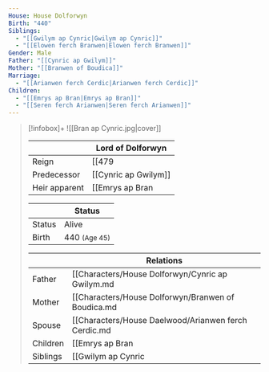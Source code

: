 ```yaml
---
House: House Dolforwyn
Birth: "440"
Siblings:
  - "[[Gwilym ap Cynric|Gwilym ap Cynric]]"
  - "[[Elowen ferch Branwen|Elowen ferch Branwen]]"
Gender: Male
Father: "[[Cynric ap Gwilym]]"
Mother: "[[Branwen of Boudica]]"
Marriage:
  - "[[Arianwen ferch Cerdic|Arianwen ferch Cerdic]]"
Children:
  - "[[Emrys ap Bran|Emrys ap Bran]]"
  - "[[Seren ferch Arianwen|Seren ferch Arianwen]]"
---
```

> [!infobox]+
> ![[Bran ap Cynric.jpg|cover]]
>
>||Lord of Dolforwyn|
>|--|--|
>|Reign|[[479|479]]|
>|Predecessor| [[Cynric ap Gwilym]] |
>|Heir apparent| [[Emrys ap Bran|Emrys ap Bran]] |
>
> || Status   |
> | ---- | ---- |
> |Status| Alive|
> |Birth|440 <small>(Age 45)</small>  |
>
> || Relations   |
> | ---- | ---- |
> | Father | [[Characters/House Dolforwyn/Cynric ap Gwilym.md|Cynric ap Gwilym]] |
> | Mother | [[Characters/House Dolforwyn/Branwen of Boudica.md|Branwen of Boudica]] |
> | Spouse | [[Characters/House Daelwood/Arianwen ferch Cerdic.md|Arianwen ferch Cerdic]] |
> | Children| [[Emrys ap Bran|Emrys ap Bran]], [[Seren ferch Arianwen|Seren ferch Arianwen]] |
> | Siblings | [[Gwilym ap Cynric|Gwilym ap Cynric]] <small>(Younger Brother)</small>, [[Elowen ferch Branwen|Elowen ferch Branwen]] <small>(Younger Sister)</small> |